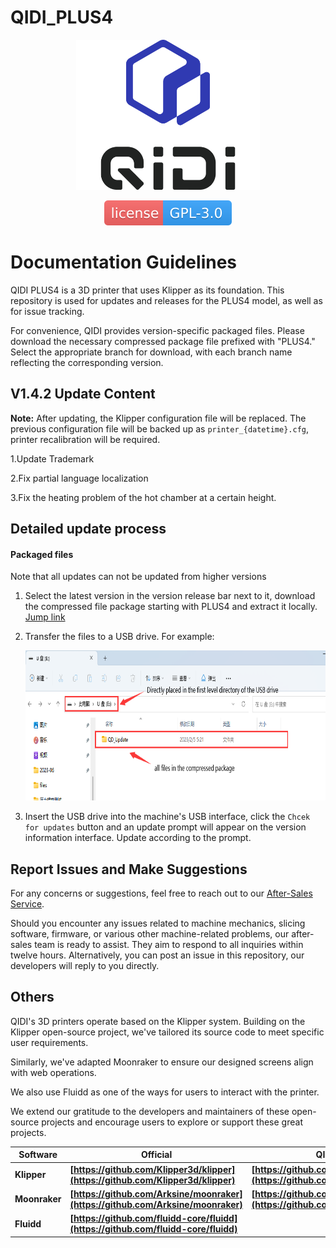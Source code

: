 # QIDI_PLUS4

<p align="center"><img src="other/QIDI.png" height="240" alt="QIDI's logo" /></p>
<p align="center"><a href="/LICENSE"><img alt="GPL-V3.0 License" src="other/qidi.svg"></a></p>

# Documentation Guidelines

QIDI PLUS4 is a 3D printer that uses Klipper as its foundation. This repository is used for updates and releases for the PLUS4 model, as well as for issue tracking.

For convenience, QIDI provides version-specific packaged files. Please download the necessary compressed package file prefixed with "PLUS4." Select the appropriate branch for download, with each branch name reflecting the corresponding version.

## V1.4.2 Update Content

**Note:** After updating, the Klipper configuration file will be replaced. The previous configuration file will be backed up as `printer_{datetime}.cfg`, printer recalibration will be required.

1.Update Trademark

2.Fix partial language localization

3.Fix the heating problem of the hot chamber at a certain height.
    


## Detailed update process

#### Packaged files

Note that all updates can not be updated from higher versions

1. Select the latest version in the version release bar next to it, download the compressed file package starting with PLUS4 and extract it locally. <a href="https://github.com/QIDITECH/QIDI_PLUS4/releases">Jump link</a>

2. Transfer the files to a USB drive. For example:

    <p align="left"><img src="other/sample.png" height="240" alt="sample"></p>

3. Insert the USB drive into the machine's USB interface, click the `Chcek for updates` button and an update prompt will appear on the version information interface. Update according to the prompt.

## Report Issues and Make Suggestions

For any concerns or suggestions, feel free to reach out to our [After-Sales Service](https://qidi3d.com/pages/warranty-policy-after-sales-support).

Should you encounter any issues related to machine mechanics, slicing software, firmware, or various other machine-related problems, our after-sales team is ready to assist. They aim to respond to all inquiries within twelve hours. Alternatively, you can post an issue in this repository, our developers will reply to you directly.

## Others
QIDI's 3D printers operate based on the Klipper system. Building on the Klipper open-source project, we've tailored its source code to meet specific user requirements.

Similarly, we've adapted Moonraker to ensure our designed screens align with web operations.

We also use Fluidd as one of the ways for users to interact with the printer.

We extend our gratitude to the developers and maintainers of these open-source projects and encourage users to explore or support these great projects.

| Software      |Official| QIDI edition                                                                     |
| ------------- |----------| -------------------------------------------------------------------------------- |
| **Klipper**   |**[https://github.com/Klipper3d/klipper](https://github.com/Klipper3d/klipper)**| **[https://github.com/QIDITECH/klipper](https://github.com/QIDITECH/klipper)**   |
| **Moonraker** |**[https://github.com/Arksine/moonraker](https://github.com/Arksine/moonraker)**| **[https://github.com/QIDITECH/moonrake](https://github.com/QIDITECH/moonrake)** |
|**Fluidd**|**[https://github.com/fluidd-core/fluidd](https://github.com/fluidd-core/fluidd)**||
